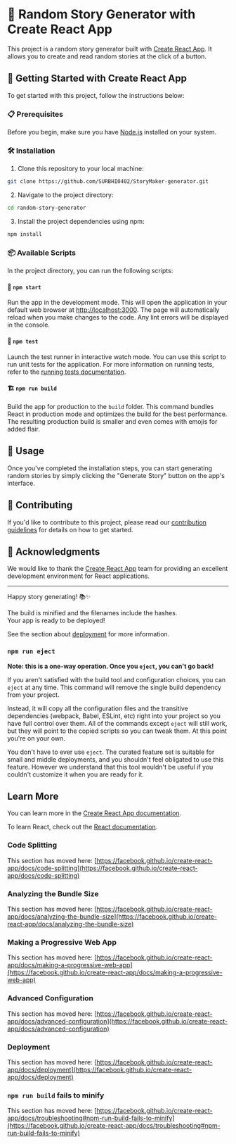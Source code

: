 # 📖 Random Story Generator with Create React App

This project is a random story generator built with [Create React App](https://github.com/facebook/create-react-app). It allows you to create and read random stories at the click of a button. 

## 🚀 Getting Started with Create React App

To get started with this project, follow the instructions below:

### 📋 Prerequisites

Before you begin, make sure you have [Node.js](https://nodejs.org/en/) installed on your system.

### 🛠️ Installation

1. Clone this repository to your local machine:

```bash
git clone https://github.com/SURBHI0402/StoryMaker-generator.git
```

2. Navigate to the project directory:

```bash
cd random-story-generator
```

3. Install the project dependencies using npm:

```bash
npm install
```

### 📦 Available Scripts

In the project directory, you can run the following scripts:

#### 🏃 `npm start`

Run the app in the development mode. This will open the application in your default web browser at [http://localhost:3000](http://localhost:3000). The page will automatically reload when you make changes to the code. Any lint errors will be displayed in the console.

#### 🧪 `npm test`

Launch the test runner in interactive watch mode. You can use this script to run unit tests for the application. For more information on running tests, refer to the [running tests documentation](https://facebook.github.io/create-react-app/docs/running-tests).

#### 🏗️ `npm run build`

Build the app for production to the `build` folder. This command bundles React in production mode and optimizes the build for the best performance. The resulting production build is smaller and even comes with emojis for added flair.

## 📝 Usage

Once you've completed the installation steps, you can start generating random stories by simply clicking the "Generate Story" button on the app's interface.

## 🤝 Contributing

If you'd like to contribute to this project, please read our [contribution guidelines](CONTRIBUTING.md) for details on how to get started.

## 🙏 Acknowledgments

We would like to thank the [Create React App](https://github.com/facebook/create-react-app) team for providing an excellent development environment for React applications.

---

Happy story generating! 📚✨

The build is minified and the filenames include the hashes.\
Your app is ready to be deployed!

See the section about [deployment](https://facebook.github.io/create-react-app/docs/deployment) for more information.

### `npm run eject`

**Note: this is a one-way operation. Once you `eject`, you can't go back!**

If you aren't satisfied with the build tool and configuration choices, you can `eject` at any time. This command will remove the single build dependency from your project.

Instead, it will copy all the configuration files and the transitive dependencies (webpack, Babel, ESLint, etc) right into your project so you have full control over them. All of the commands except `eject` will still work, but they will point to the copied scripts so you can tweak them. At this point you're on your own.

You don't have to ever use `eject`. The curated feature set is suitable for small and middle deployments, and you shouldn't feel obligated to use this feature. However we understand that this tool wouldn't be useful if you couldn't customize it when you are ready for it.

## Learn More

You can learn more in the [Create React App documentation](https://facebook.github.io/create-react-app/docs/getting-started).

To learn React, check out the [React documentation](https://reactjs.org/).

### Code Splitting

This section has moved here: [https://facebook.github.io/create-react-app/docs/code-splitting](https://facebook.github.io/create-react-app/docs/code-splitting)

### Analyzing the Bundle Size

This section has moved here: [https://facebook.github.io/create-react-app/docs/analyzing-the-bundle-size](https://facebook.github.io/create-react-app/docs/analyzing-the-bundle-size)

### Making a Progressive Web App

This section has moved here: [https://facebook.github.io/create-react-app/docs/making-a-progressive-web-app](https://facebook.github.io/create-react-app/docs/making-a-progressive-web-app)

### Advanced Configuration

This section has moved here: [https://facebook.github.io/create-react-app/docs/advanced-configuration](https://facebook.github.io/create-react-app/docs/advanced-configuration)

### Deployment

This section has moved here: [https://facebook.github.io/create-react-app/docs/deployment](https://facebook.github.io/create-react-app/docs/deployment)

### `npm run build` fails to minify

This section has moved here: [https://facebook.github.io/create-react-app/docs/troubleshooting#npm-run-build-fails-to-minify](https://facebook.github.io/create-react-app/docs/troubleshooting#npm-run-build-fails-to-minify)

